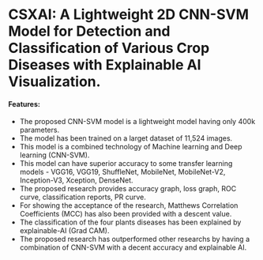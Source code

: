#  CSXAI: A Lightweight 2D CNN-SVM Model for Detection and Classification of Various Crop Diseases with Explainable AI Visualization.


#### Features: 
- The proposed CNN-SVM model is a lightweight model having only 400k parameters.
- The model has been trained on a larget dataset of 11,524 images. 
- This model is a combined technology of Machine learning and Deep learning (CNN-SVM).
- This model can have superior accuracy to some transfer learning models - VGG16, VGG19, ShuffleNet, MobileNet, MobileNet-V2, Inception-V3, Xception, DenseNet. 
- The proposed research provides accuracy graph, loss graph, ROC curve, classification reports, PR curve. 
- For showing the acceptance of the research, Matthews Correlation Coefficients (MCC) has also been provided with a descent value. 
- The classification of the four plants diseases has been explained by explainable-AI (Grad CAM). 
- The proposed research has outperformed other researchs by having a combination of CNN-SVM with a decent accuracy and explainable AI.

